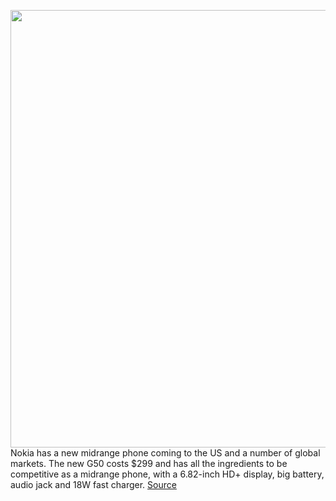 <img src='https://cdn.vox-cdn.com/thumbor/1vFf0dcUu5mJR_lMzTzbfamZrVc=/0x0:3000x2250/1200x800/filters:focal(1260x885:1740x1365)/cdn.vox-cdn.com/uploads/chorus_image/image/69895205/Nokia_G50___Beauty_1_.0.jpg' width='700px' /><br/>
Nokia has a new midrange phone coming to the US and a number of global markets. The new G50 costs $299 and has all the ingredients to be competitive as a midrange phone, with a 6.82-inch HD+ display, big battery, audio jack and 18W fast charger.
<a href='https://www.theverge.com/2021/9/22/22687760/nokia-g50-phone-battery-android-upgrades'> Source <a/>